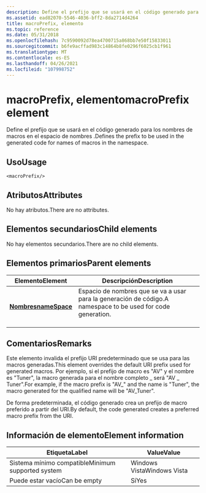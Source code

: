 ```yaml
---
description: Define el prefijo que se usará en el código generado para los nombres de macros en el espacio de nombres .
ms.assetid: ead82070-5546-4036-bff2-8da2714d4264
title: macroPrefix, elemento
ms.topic: reference
ms.date: 05/31/2018
ms.openlocfilehash: 7c9590092d78ea4700715a868bb7e50f15833011
ms.sourcegitcommit: b6fe9acffad983c14864b8fe0296f6025cb1f961
ms.translationtype: MT
ms.contentlocale: es-ES
ms.lasthandoff: 04/26/2021
ms.locfileid: "107998752"
---
```

# <a name="macroprefix-element"></a><span data-ttu-id="8f61b-103">macroPrefix, elemento</span><span class="sxs-lookup"><span data-stu-id="8f61b-103">macroPrefix element</span></span>

<span data-ttu-id="8f61b-104">Define el prefijo que se usará en el código generado para los nombres de macros en el espacio de nombres .</span><span class="sxs-lookup"><span data-stu-id="8f61b-104">Defines the prefix to be used in the generated code for names of macros in the namespace.</span></span>

## <a name="usage"></a><span data-ttu-id="8f61b-105">Uso</span><span class="sxs-lookup"><span data-stu-id="8f61b-105">Usage</span></span>

``` syntax
<macroPrefix/>
```

## <a name="attributes"></a><span data-ttu-id="8f61b-106">Atributos</span><span class="sxs-lookup"><span data-stu-id="8f61b-106">Attributes</span></span>

<span data-ttu-id="8f61b-107">No hay atributos.</span><span class="sxs-lookup"><span data-stu-id="8f61b-107">There are no attributes.</span></span>

## <a name="child-elements"></a><span data-ttu-id="8f61b-108">Elementos secundarios</span><span class="sxs-lookup"><span data-stu-id="8f61b-108">Child elements</span></span>

<span data-ttu-id="8f61b-109">No hay elementos secundarios.</span><span class="sxs-lookup"><span data-stu-id="8f61b-109">There are no child elements.</span></span>

## <a name="parent-elements"></a><span data-ttu-id="8f61b-110">Elementos primarios</span><span class="sxs-lookup"><span data-stu-id="8f61b-110">Parent elements</span></span>



| <span data-ttu-id="8f61b-111">Elemento</span><span class="sxs-lookup"><span data-stu-id="8f61b-111">Element</span></span>                                   | <span data-ttu-id="8f61b-112">Descripción</span><span class="sxs-lookup"><span data-stu-id="8f61b-112">Description</span></span>                                                        |
|-------------------------------------------|--------------------------------------------------------------------|
| [<span data-ttu-id="8f61b-113">**Nombres**</span><span class="sxs-lookup"><span data-stu-id="8f61b-113">**nameSpace**</span></span>](namespace.md)<br/> | <span data-ttu-id="8f61b-114">Espacio de nombres que se va a usar para la generación de código.</span><span class="sxs-lookup"><span data-stu-id="8f61b-114">A namespace to be used for code generation.</span></span><br/> <br/> |



## <a name="remarks"></a><span data-ttu-id="8f61b-115">Comentarios</span><span class="sxs-lookup"><span data-stu-id="8f61b-115">Remarks</span></span>

<span data-ttu-id="8f61b-116">Este elemento invalida el prefijo URI predeterminado que se usa para las macros generadas.</span><span class="sxs-lookup"><span data-stu-id="8f61b-116">This element overrides the default URI prefix used for generated macros.</span></span> <span data-ttu-id="8f61b-117">Por ejemplo, si el prefijo de macro es "AV" y el nombre es "Tuner", la macro generada para el nombre completo \_ será "AV \_ Tuner".</span><span class="sxs-lookup"><span data-stu-id="8f61b-117">For example, if the macro prefix is "AV\_" and the name is "Tuner", the macro generated for the qualified name will be "AV\_Tuner".</span></span>

<span data-ttu-id="8f61b-118">De forma predeterminada, el código generado crea un prefijo de macro preferido a partir del URI.</span><span class="sxs-lookup"><span data-stu-id="8f61b-118">By default, the code generated creates a preferred macro prefix from the URI.</span></span>

## <a name="element-information"></a><span data-ttu-id="8f61b-119">Información de elemento</span><span class="sxs-lookup"><span data-stu-id="8f61b-119">Element information</span></span>



| <span data-ttu-id="8f61b-120">Etiqueta</span><span class="sxs-lookup"><span data-stu-id="8f61b-120">Label</span></span> | <span data-ttu-id="8f61b-121">Value</span><span class="sxs-lookup"><span data-stu-id="8f61b-121">Value</span></span> |
|-------------------------------------|---------------|
| <span data-ttu-id="8f61b-122">Sistema mínimo compatible</span><span class="sxs-lookup"><span data-stu-id="8f61b-122">Minimum supported system</span></span><br/> | <span data-ttu-id="8f61b-123">Windows Vista</span><span class="sxs-lookup"><span data-stu-id="8f61b-123">Windows Vista</span></span> |
| <span data-ttu-id="8f61b-124">Puede estar vacío</span><span class="sxs-lookup"><span data-stu-id="8f61b-124">Can be empty</span></span>                        | <span data-ttu-id="8f61b-125">Sí</span><span class="sxs-lookup"><span data-stu-id="8f61b-125">Yes</span></span>           |



 

 





